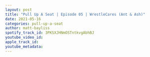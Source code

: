 ```yaml
---
layout: post
title: "Pull Up A Seat | Episode 05 | WrestleCares (Ant & Ash)"
date: 2021-05-16
categories: pull-up-a-seat
author: matt-bayliss
spotify_track_id: 3PKSXJHNmOSTntkvgAbhBJ
youtube_video_id: 
apple_track_id: 
youtube_metadata: 
---
```

